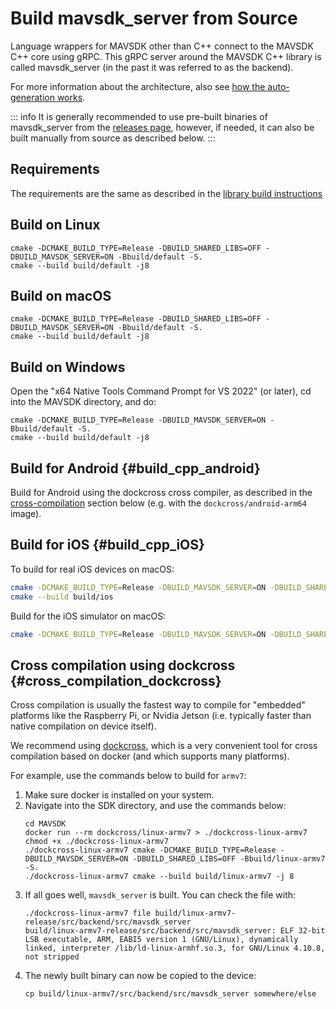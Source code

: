 # Build mavsdk_server from Source

Language wrappers for MAVSDK other than C++ connect to the MAVSDK C++ core using gRPC. This gRPC server around the MAVSDK C++ library is called mavsdk_server (in the past it was referred to as the backend).

For more information about the architecture, also see [how the auto-generation works](../contributing/autogen.md).

::: info
It is generally recommended to use pre-built binaries of mavsdk_server from the [releases page](https://github.com/mavlink/MAVSDK/releases), however, if needed, it can also be built manually from source as described below.
:::

## Requirements

The requirements are the same as described in the [library build instructions](build.md#requirements)

## Build on Linux

```
cmake -DCMAKE_BUILD_TYPE=Release -DBUILD_SHARED_LIBS=OFF -DBUILD_MAVSDK_SERVER=ON -Bbuild/default -S.
cmake --build build/default -j8
```

## Build on macOS

```
cmake -DCMAKE_BUILD_TYPE=Release -DBUILD_SHARED_LIBS=OFF -DBUILD_MAVSDK_SERVER=ON -Bbuild/default -S.
cmake --build build/default -j8
```

## Build on Windows

Open the "x64 Native Tools Command Prompt for VS 2022" (or later), cd into the MAVSDK directory, and do:

```
cmake -DCMAKE_BUILD_TYPE=Release -DBUILD_MAVSDK_SERVER=ON -Bbuild/default -S.
cmake --build build/default -j8
```

## Build for Android {#build_cpp_android}

Build for Android using the dockcross cross compiler, as described in the [cross-compilation](#cross_compilation_dockcross) section below (e.g. with the `dockcross/android-arm64` image).

## Build for iOS {#build_cpp_iOS}

To build for real iOS devices on macOS:

```sh
cmake -DCMAKE_BUILD_TYPE=Release -DBUILD_MAVSDK_SERVER=ON -DBUILD_SHARED_LIBS=OFF -DCMAKE_TOOLCHAIN_FILE=tools/ios.toolchain.cmake -DPLATFORM=OS -Bbuild/ios -S.
cmake --build build/ios
```

Build for the iOS simulator on macOS:

```sh
cmake -DCMAKE_BUILD_TYPE=Release -DBUILD_MAVSDK_SERVER=ON -DBUILD_SHARED_LIBS=OFF -DCMAKE_TOOLCHAIN_FILE=tools/ios.toolchain.cmake -DPLATFORM=SIMULATOR64 -Bbuild/ios_simulator -S.
```

## Cross compilation using dockcross {#cross_compilation_dockcross}

Cross compilation is usually the fastest way to compile for "embedded" platforms like the Raspberry Pi, or Nvidia Jetson (i.e. typically faster than native compilation on device itself).

We recommend using [dockcross](https://github.com/dockcross/dockcross), which is a very convenient tool for cross compilation based on docker (and which supports many platforms).

For example, use the commands below to build for `armv7`:

1. Make sure docker is installed on your system.
2. Navigate into the SDK directory, and use the commands below:
   ```
   cd MAVSDK
   docker run --rm dockcross/linux-armv7 > ./dockcross-linux-armv7
   chmod +x ./dockcross-linux-armv7
   ./dockcross-linux-armv7 cmake -DCMAKE_BUILD_TYPE=Release -DBUILD_MAVSDK_SERVER=ON -DBUILD_SHARED_LIBS=OFF -Bbuild/linux-armv7 -S.
   ./dockcross-linux-armv7 cmake --build build/linux-armv7 -j 8
   ```
3. If all goes well, `mavsdk_server` is built. You can check the file with:
   ```
   ./dockcross-linux-armv7 file build/linux-armv7-release/src/backend/src/mavsdk_server
   build/linux-armv7-release/src/backend/src/mavsdk_server: ELF 32-bit LSB executable, ARM, EABI5 version 1 (GNU/Linux), dynamically linked, interpreter /lib/ld-linux-armhf.so.3, for GNU/Linux 4.10.8, not stripped
   ```
4. The newly built binary can now be copied to the device:
   ```
   cp build/linux-armv7/src/backend/src/mavsdk_server somewhere/else
   ```
